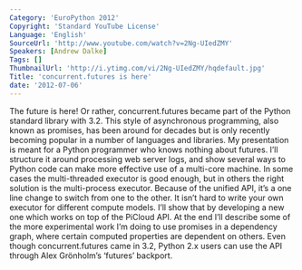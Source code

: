 ```yaml
---
Category: 'EuroPython 2012'
Copyright: 'Standard YouTube License'
Language: 'English'
SourceUrl: 'http://www.youtube.com/watch?v=2Ng-UIedZMY'
Speakers: [Andrew Dalke]
Tags: []
ThumbnailUrl: 'http://i.ytimg.com/vi/2Ng-UIedZMY/hqdefault.jpg'
Title: 'concurrent.futures is here'
date: '2012-07-06'
---
```

The future is here! Or rather, concurrent.futures became part of the Python
standard library with 3.2. This style of asynchronous programming, also known
as promises, has been around for decades but is only recently becoming popular
in a number of languages and libraries. My presentation is meant for a Python
programmer who knows nothing about futures. I’ll structure it around
processing web server logs, and show several ways to Python code can make more
effective use of a multi-core machine. In some cases the multi-threaded
executor is good enough, but in others the right solution is the multi-process
executor. Because of the unified API, it’s a one line change to switch from
one to the other. It isn’t hard to write your own executor for different
compute models. I’ll show that by developing a new one which works on top of
the PiCloud API. At the end I’ll describe some of the more experimental work
I’m doing to use promises in a dependency graph, where certain computed
properties are dependent on others. Even though concurrent.futures came in
3.2, Python 2.x users can use the API through Alex Grönholm’s ‘futures’
backport.

